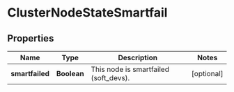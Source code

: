 
# ClusterNodeStateSmartfail

## Properties
Name | Type | Description | Notes
------------ | ------------- | ------------- | -------------
**smartfailed** | **Boolean** | This node is smartfailed (soft_devs). |  [optional]



